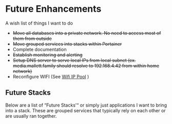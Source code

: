 # Future Enhancements

A wish list of things I want to do

- ~~Move all databases into a private network. No need to access most of them from outside~~
- ~~Move grouped services into stacks within Portainer~~
- Complete documentation
- ~~Establish monitoring and alerting~~
- ~~Setup DNS server to serve local IPs from local subnet (ex. media.mallett.family should resolve to 192.168.4.42 from within home network)~~
- Reconfigure WIFI (See [Wifi IP Pool](../Wifi%20IP%20Pool.md) )

## Future Stacks

Below are a list of “Future Stacks'“ or simply just applications I want to bring into a stack. These are grouped services that typically rely on each other or are usually ran together.
